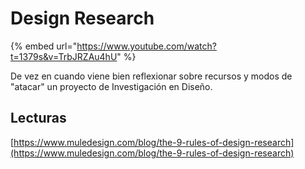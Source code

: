 # Design Research

{% embed url="https://www.youtube.com/watch?t=1379s&v=TrbJRZAu4hU" %}

De vez en cuando viene bien reflexionar sobre recursos y modos de "atacar" un proyecto de Investigación en Diseño.

## Lecturas

[https://www.muledesign.com/blog/the-9-rules-of-design-research](https://www.muledesign.com/blog/the-9-rules-of-design-research)
